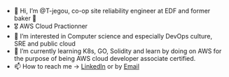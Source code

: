 - 👋 Hi, I’m @T-jegou, co-op site reliability engineer at EDF and former baker 🍞
- 🎖️ AWS Cloud Practionner
- 👀 I’m interested in Computer science and especially DevOps culture, SRE and public cloud 
- 🌱 I’m currently learning K8s, GO, Solidity and learn by doing on AWS for the purpose of being AWS cloud developer associate certified.
- 📫 How to reach me -> [LinkedIn]([https://www.linkedin.com/in/tjegou/]) or by [Email]([thomas.jegou1@gmail.com])

